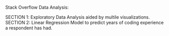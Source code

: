 Stack Overflow Data Analysis:

SECTION 1: Exploratory Data Analysis aided by multile visualizations.
SECTION 2: Linear Regression Model to predict years of coding experience a respondent has had.

